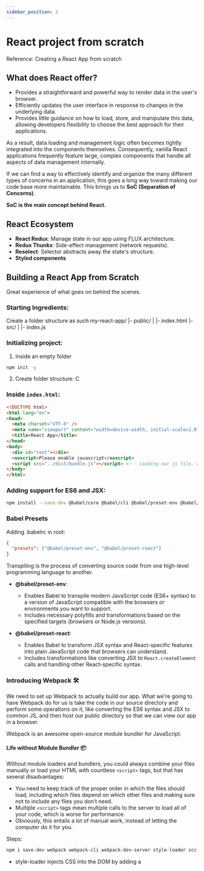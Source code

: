 ```yaml
---
sidebar_position: 2
---
```


# React project from scratch

Reference: Creating a React App from scratch 

## What does React offer?
- Provides a straightforward and powerful way to render data in the user's browser.
- Efficiently updates the user interface in response to changes in the underlying data.
- Provides little guidance on how to load, store, and manipulate this data, allowing developers flexibility to choose the best approach for their applications.

As a result, data loading and management logic often becomes tightly integrated into the components themselves. Consequently, vanilla React applications frequently feature large, complex components that handle all aspects of data management internally. 

If we can find a way to effectively identify and organize the many different types of concerns in an application, this goes a long way toward making our code base more maintainable. This brings us to **SoC (Separation of Concerns)**.

**SoC is the main concept behind React.**

## React Ecosystem

- **React Redux**: Manage state in our app using FLUX architecture.
- **Redux Thunkx**: Side-effect management (network requests).
- **Reselect**: Selector abstracts away the state's structure.
- **Styled components**

## Building a React App from Scratch 

Great experience of what goes on behind the scenes.

### Starting Ingredients:

Create a folder structure as such
my-react-app/
  |- public/
  |  |- index.html
  |- src/
  |  |- index.js


### Initializing project:

1. Inside an empty folder 
```bash
npm init -y
```
2. Create folder structure:
C
### Inside `index.html`:

```html
<!DOCTYPE html>
<html lang="en">
<head>
  <meta charset="UTF-8" />
  <meta name="viewport" content="width=device-width, initial-scale=1.0" />
  <title>React App</title>
</head>
<body>
  <div id="root"></div>
  <noscript>Please enable javascript</noscript>
  <script src="../dist/bundle.js"></script> <!-- Loading our js file, we will create later -->
</body>
</html>
```


### Adding support for ES6 and JSX:

```bash
npm install --save-dev @babel/core @babel/cli @babel/preset-env @babel/preset-react
```

### Babel Presets 
Adding .babelrc in root:

```Json
{
  "presets": ["@babel/preset-env", "@babel/preset-react"]
}
```

Transpiling is the process of converting source code from one high-level programming language to another.

- **@babel/preset-env**:
  - Enables Babel to transpile modern JavaScript code (ES6+ syntax) to a version of JavaScript compatible with the browsers or environments you want to support.
  - Includes necessary polyfills and transformations based on the specified targets (browsers or Node.js versions).

- **@babel/preset-react**:
  - Enables Babel to transform JSX syntax and React-specific features into plain JavaScript code that browsers can understand.
  - Includes transformations like converting JSX to `React.createElement` calls and handling other React-specific syntax.


### Introducing Webpack 🛠️

We need to set up Webpack to actually build our app. What we're going to have Webpack do for us is take the code in our source directory and perform some operations on it, like converting the ES6 syntax and JSX to common JS, and then host our public directory so that we can view our app in a browser.

Webpack is an awesome open-source module bundler for JavaScript.

#### Life without Module Bundler 📦

Without module loaders and bundlers, you could always combine your files manually or load your HTML with countless ``<script>`` tags, but that has several disadvantages:

- You need to keep track of the proper order in which the files should load, including which files depend on which other files and making sure not to include any files you don’t need.
- Multiple `<script>` tags mean multiple calls to the server to load all of your code, which is worse for performance.
- Obviously, this entails a lot of manual work, instead of letting the computer do it for you.


Steps:
```bash 
npm i save-dev webpack webpack-cli webpack-dev-server style-loader scc-loader babel-loader 
```

- style-loader injects CSS into the DOM by adding a <style> tag.
- css-loader interprets @import and url() in CSS files and resolves them, meaning it translates these directives into import statements that Webpack can understand and process.

Recommended reading:
https://www.smashingmagazine.com/2017/02/a-detailed-introduction-to-webpack/


### `webpack.config.js`
On the root create a new file called webpack.config.js.

This webpack configuration file sets up a development environment with features for transforming ES6 to JavaScript, loading CSS, resolving file extensions, outputting bundled JS, defining a development server, and enabling Hot Module Replacement (HMR).


```Javascript
const path = require("path");
const webpack = require("webpack");

module.exports = {
  entry: "./src/index.js",
  mode: "development",

  module: {
    rules: [
      {
        test: /\.(js|jsx)$/,
        exclude: /node_modules/,
        use: {
          loader: "babel-loader",
          options: { presets: ["@babel/env"] },
        },
      },
      {
        test: /\.css$/,
        use: ["style-loader", "css-loader"],
      },
    ],
  },
  output: {
    path: path.resolve(__dirname, "dist"),
    publicPath: "/dist/", // Ensure this matches devServer publicPath
    filename: "bundle.js",
  },
  resolve: {
    extensions: ["*", ".js", ".jsx"],
  },
  devServer: {
    static: {
      directory: path.join(__dirname, "public"),
    },
    hot: "only",
    port: 3000,
  },
  plugins: [new webpack.HotModuleReplacementPlugin()],
};
```

### Add React-refresh to hotreload UI changes on browser

```bash
npm install --save-dev @pmmmwh/react-refresh-webpack-plugin react-refresh
```
Then in webpack.config.js,

```Javascript
const path = require("path");
..
const ReactRefreshWebpackPlugin = require("@pmmmwh/react-refresh-webpack-plugin");

module.exports = {
  entry: "./src/index.js",
  mode: "development",

  module: {
    rules: [
      ....
  },
  plugins: [
    new webpack.HotModuleReplacementPlugin(),
    new ReactRefreshWebpackPlugin(), // Add the React Refresh Webpack Plugin
  ],
};

```
### Checkpoint, the file structiore should look as such. 
my-react-app/
  |- public/
  |  |- index.html
  |- src/
  |  |- index.js
  |  |- App.js

Index.js is where we initialze or react component such that it attaches to the root in Index.html
```Jsx
import React from "react";
import ReactDOM from "react-dom";
import App from "./App";

ReactDOM.render(<App />, document.getElementById("root"));

```


Then we start coding our app in App.js, building and adding new components as we go along
```jsx
import React from 'react';

const App = () => {
  return (
    <div>
      <h1>Welcome to My App</h1>
      <p>This is a simple React application.</p>
    </div>
  );
};

export default App;
```

### Finish voila





